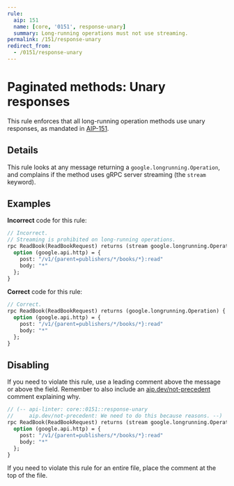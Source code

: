 ```yaml
---
rule:
  aip: 151
  name: [core, '0151', response-unary]
  summary: Long-running operations must not use streaming.
permalink: /151/response-unary
redirect_from:
  - /0151/response-unary
---
```


# Paginated methods: Unary responses

This rule enforces that all long-running operation methods use unary responses,
as mandated in [AIP-151][].

## Details

This rule looks at any message returning a `google.longrunning.Operation`, and
complains if the method uses gRPC server streaming (the `stream` keyword).

## Examples

**Incorrect** code for this rule:

```proto
// Incorrect.
// Streaming is prohibited on long-running operations.
rpc ReadBook(ReadBookRequest) returns (stream google.longrunning.Operation) {
  option (google.api.http) = {
    post: "/v1/{parent=publishers/*/books/*}:read"
    body: "*"
  };
}
```

**Correct** code for this rule:

```proto
// Correct.
rpc ReadBook(ReadBookRequest) returns (google.longrunning.Operation) {
  option (google.api.http) = {
    post: "/v1/{parent=publishers/*/books/*}:read"
    body: "*"
  };
}
```

## Disabling

If you need to violate this rule, use a leading comment above the message or
above the field. Remember to also include an [aip.dev/not-precedent][] comment
explaining why.

```proto
// (-- api-linter: core::0151::response-unary
//     aip.dev/not-precedent: We need to do this because reasons. --)
rpc ReadBook(ReadBookRequest) returns (stream google.longrunning.Operation) {
  option (google.api.http) = {
    post: "/v1/{parent=publishers/*/books/*}:read"
    body: "*"
  };
}
```

If you need to violate this rule for an entire file, place the comment at the
top of the file.

[aip-151]: https://aip.dev/151
[aip.dev/not-precedent]: https://aip.dev/not-precedent
